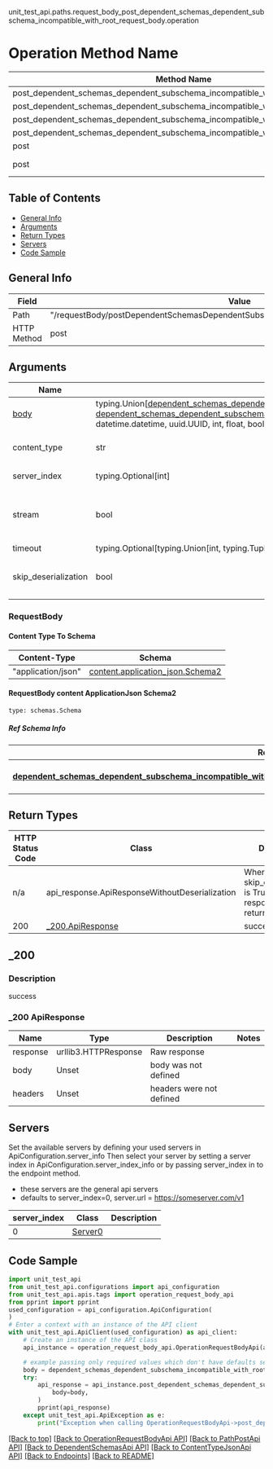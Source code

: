 unit_test_api.paths.request_body_post_dependent_schemas_dependent_subschema_incompatible_with_root_request_body.operation
# Operation Method Name

| Method Name | Api Class | Notes |
| ----------- | --------- | ----- |
| post_dependent_schemas_dependent_subschema_incompatible_with_root_request_body | [OperationRequestBodyApi](../../apis/tags/operation_request_body_api.md) | This api is only for tag=operation.requestBody |
| post_dependent_schemas_dependent_subschema_incompatible_with_root_request_body | [PathPostApi](../../apis/tags/path_post_api.md) | This api is only for tag=path.post |
| post_dependent_schemas_dependent_subschema_incompatible_with_root_request_body | [DependentSchemasApi](../../apis/tags/dependent_schemas_api.md) | This api is only for tag=dependentSchemas |
| post_dependent_schemas_dependent_subschema_incompatible_with_root_request_body | [ContentTypeJsonApi](../../apis/tags/content_type_json_api.md) | This api is only for tag=contentType_json |
| post | ApiForPost | This api is only for this endpoint |
| post | RequestBodyPostDependentSchemasDependentSubschemaIncompatibleWithRootRequestBody | This api is only for path=/requestBody/postDependentSchemasDependentSubschemaIncompatibleWithRootRequestBody |

## Table of Contents
- [General Info](#general-info)
- [Arguments](#arguments)
- [Return Types](#return-types)
- [Servers](#servers)
- [Code Sample](#code-sample)

## General Info
| Field | Value |
| ----- | ----- |
| Path | "/requestBody/postDependentSchemasDependentSubschemaIncompatibleWithRootRequestBody" |
| HTTP Method | post |

## Arguments

Name | Type | Description  | Notes
------------- | ------------- | ------------- | -------------
[body](#requestbody) | typing.Union[[dependent_schemas_dependent_subschema_incompatible_with_root.DependentSchemasDependentSubschemaIncompatibleWithRootDictInput](../../components/schema/dependent_schemas_dependent_subschema_incompatible_with_root.md#dependentschemasdependentsubschemaincompatiblewithrootdictinput), [dependent_schemas_dependent_subschema_incompatible_with_root.DependentSchemasDependentSubschemaIncompatibleWithRootDict](../../components/schema/dependent_schemas_dependent_subschema_incompatible_with_root.md#dependentschemasdependentsubschemaincompatiblewithrootdict), str, datetime.date, datetime.datetime, uuid.UUID, int, float, bool, None, list, tuple, bytes, io.FileIO, io.BufferedReader] | required |
content_type | str | optional, default is 'application/json' | Selects the schema and serialization of the request body. value must be one of ['application/json']
server_index | typing.Optional[int] | default is None | Allows one to select a different [server](#servers). If not None, must be one of [0]
stream | bool | default is False | if True then the response.content will be streamed and loaded from a file like object. When downloading a file, set this to True to force the code to deserialize the content to a FileSchema file
timeout | typing.Optional[typing.Union[int, typing.Tuple]] | default is None | the timeout used by the rest client
skip_deserialization | bool | default is False | when True, headers and body will be unset and an instance of api_response.ApiResponseWithoutDeserialization will be returned

### RequestBody

#### Content Type To Schema
Content-Type | Schema
------------ | -------
"application/json" | [content.application_json.Schema2](#requestbody-content-applicationjson-schema2)

#### RequestBody content ApplicationJson Schema2
```
type: schemas.Schema
```

##### Ref Schema Info
Ref Schema | Input Type | Output Type
---------- | ---------- | -----------
[**dependent_schemas_dependent_subschema_incompatible_with_root.DependentSchemasDependentSubschemaIncompatibleWithRoot**](../../components/schema/dependent_schemas_dependent_subschema_incompatible_with_root.md) | [dependent_schemas_dependent_subschema_incompatible_with_root.DependentSchemasDependentSubschemaIncompatibleWithRootDictInput](../../components/schema/dependent_schemas_dependent_subschema_incompatible_with_root.md#dependentschemasdependentsubschemaincompatiblewithrootdictinput), [dependent_schemas_dependent_subschema_incompatible_with_root.DependentSchemasDependentSubschemaIncompatibleWithRootDict](../../components/schema/dependent_schemas_dependent_subschema_incompatible_with_root.md#dependentschemasdependentsubschemaincompatiblewithrootdict), str, datetime.date, datetime.datetime, uuid.UUID, int, float, bool, None, list, tuple, bytes, io.FileIO, io.BufferedReader | [dependent_schemas_dependent_subschema_incompatible_with_root.DependentSchemasDependentSubschemaIncompatibleWithRootDict](../../components/schema/dependent_schemas_dependent_subschema_incompatible_with_root.md#dependentschemasdependentsubschemaincompatiblewithrootdict), str, float, int, bool, None, tuple, bytes, io.FileIO

## Return Types

HTTP Status Code | Class | Description
------------- | ------------- | -------------
n/a | api_response.ApiResponseWithoutDeserialization | When skip_deserialization is True this response is returned
200 | [_200.ApiResponse](#_200-apiresponse) | success

## _200

### Description
success

### _200 ApiResponse
Name | Type | Description  | Notes
------------- | ------------- | ------------- | -------------
response | urllib3.HTTPResponse | Raw response |
body | Unset | body was not defined |
headers | Unset | headers were not defined |

## Servers

Set the available servers by defining your used servers in ApiConfiguration.server_info
Then select your server by setting a server index in ApiConfiguration.server_index_info or by
passing server_index in to the endpoint method.
- these servers are the general api servers
- defaults to server_index=0, server.url = https://someserver.com/v1

server_index | Class | Description
------------ | ----- | ------------
0 | [Server0](../../servers/server_0.md) |

## Code Sample

```python
import unit_test_api
from unit_test_api.configurations import api_configuration
from unit_test_api.apis.tags import operation_request_body_api
from pprint import pprint
used_configuration = api_configuration.ApiConfiguration(
)
# Enter a context with an instance of the API client
with unit_test_api.ApiClient(used_configuration) as api_client:
    # Create an instance of the API class
    api_instance = operation_request_body_api.OperationRequestBodyApi(api_client)

    # example passing only required values which don't have defaults set
    body = dependent_schemas_dependent_subschema_incompatible_with_root.DependentSchemasDependentSubschemaIncompatibleWithRoot.validate(None)
    try:
        api_response = api_instance.post_dependent_schemas_dependent_subschema_incompatible_with_root_request_body(
            body=body,
        )
        pprint(api_response)
    except unit_test_api.ApiException as e:
        print("Exception when calling OperationRequestBodyApi->post_dependent_schemas_dependent_subschema_incompatible_with_root_request_body: %s\n" % e)
```

[[Back to top]](#top)
[[Back to OperationRequestBodyApi API]](../../apis/tags/operation_request_body_api.md)
[[Back to PathPostApi API]](../../apis/tags/path_post_api.md)
[[Back to DependentSchemasApi API]](../../apis/tags/dependent_schemas_api.md)
[[Back to ContentTypeJsonApi API]](../../apis/tags/content_type_json_api.md)
[[Back to Endpoints]](../../../README.md#Endpoints) [[Back to README]](../../../README.md)